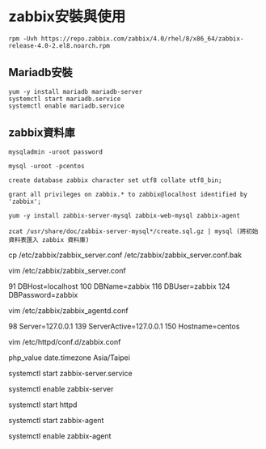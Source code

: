 # zabbix安裝與使用
```
rpm -Uvh https://repo.zabbix.com/zabbix/4.0/rhel/8/x86_64/zabbix-release-4.0-2.el8.noarch.rpm
```
## Mariadb安裝
```
yum -y install mariadb mariadb-server
systemctl start mariadb.service 
systemctl enable mariadb.service
```
## zabbix資料庫
```
mysqladmin -uroot password

mysql -uroot -pcentos 

create database zabbix character set utf8 collate utf8_bin;

grant all privileges on zabbix.* to zabbix@localhost identified by 'zabbix';

yum -y install zabbix-server-mysql zabbix-web-mysql zabbix-agent 

zcat /usr/share/doc/zabbix-server-mysql*/create.sql.gz | mysql (將初始資料表匯入 zabbix 資料庫)
```
cp /etc/zabbix/zabbix_server.conf /etc/zabbix/zabbix_server.conf.bak

vim /etc/zabbix/zabbix_server.conf 

91 DBHost=localhost <!--去掉注释符号--> 100 DBName=zabbix <!--数据库名称，根据实际修改，默认不用修改--> 116 DBUser=zabbix <!--数据库用户名，默认不用修改--> 124 DBPassword=zabbix <!--数据库密码，修改此行-->

vim /etc/zabbix/zabbix_agentd.conf 

98 Server=127.0.0.1 <!--客户端被动等待指定服务器来查询数据--> 139 ServerActive=127.0.0.1 <!--客户端主动提交数据到指定的服务器--> 150 Hostname=centos <!--建议修改此行，配置规范的主机名-->

vim /etc/httpd/conf.d/zabbix.conf 

php_value date.timezone Asia/Taipei

systemctl start zabbix-server.service

systemctl enable zabbix-server

systemctl start httpd

systemctl start zabbix-agent

systemctl enable zabbix-agent
